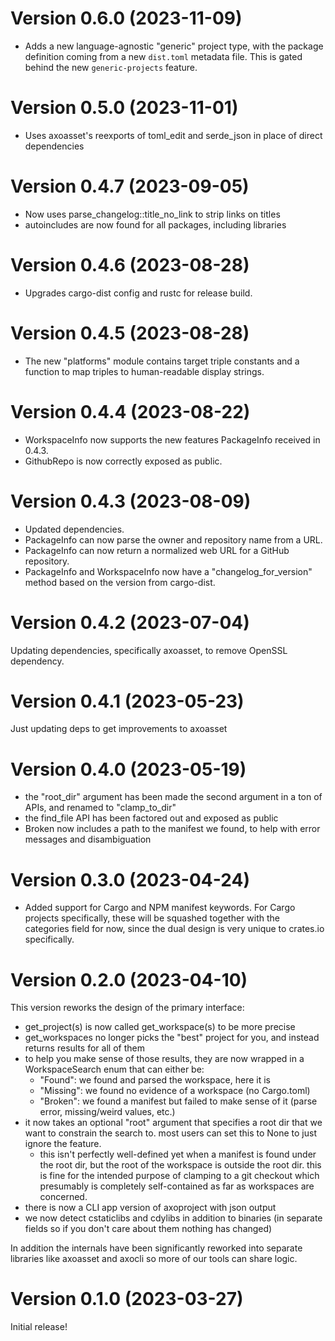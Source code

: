 # Version 0.6.0 (2023-11-09)

* Adds a new language-agnostic "generic" project type, with the package definition coming from a new `dist.toml` metadata file. This is gated behind the new `generic-projects` feature.

# Version 0.5.0 (2023-11-01)

* Uses axoasset's reexports of toml_edit and serde_json in place of direct dependencies

# Version 0.4.7 (2023-09-05)

* Now uses parse_changelog::title_no_link to strip links on titles
* autoincludes are now found for all packages, including libraries

# Version 0.4.6 (2023-08-28)

* Upgrades cargo-dist config and rustc for release build.

# Version 0.4.5 (2023-08-28)

* The new "platforms" module contains target triple constants and a function to map triples to human-readable display strings.

# Version 0.4.4 (2023-08-22)

* WorkspaceInfo now supports the new features PackageInfo received in 0.4.3.
* GithubRepo is now correctly exposed as public.

# Version 0.4.3 (2023-08-09)

* Updated dependencies.
* PackageInfo can now parse the owner and repository name from a URL.
* PackageInfo can now return a normalized web URL for a GitHub repository.
* PackageInfo and WorkspaceInfo now have a "changelog_for_version" method based on the version from cargo-dist.

# Version 0.4.2 (2023-07-04)

Updating dependencies, specifically axoasset, to remove OpenSSL dependency.


# Version 0.4.1 (2023-05-23)

Just updating deps to get improvements to axoasset

# Version 0.4.0 (2023-05-19)

* the "root_dir" argument has been made the second argument in a ton of APIs, and renamed to "clamp_to_dir"
* the find_file API has been factored out and exposed as public
* Broken now includes a path to the manifest we found, to help with error messages and disambiguation

# Version 0.3.0 (2023-04-24)

* Added support for Cargo and NPM manifest keywords. For Cargo projects specifically, these will be squashed together
  with the categories field for now, since the dual design is very unique to crates.io specifically.

# Version 0.2.0 (2023-04-10)

This version reworks the design of the primary interface:

* get_project(s) is now called get_workspace(s) to be more precise
* get_workspaces no longer picks the "best" project for you, and instead returns results for all of them
* to help you make sense of those results, they are now wrapped in a WorkspaceSearch enum that can either be:
  * "Found": we found and parsed the workspace, here it is
  * "Missing": we found no evidence of a workspace (no Cargo.toml)
  * "Broken": we found a manifest but failed to make sense of it (parse error, missing/weird values, etc.)
* it now takes an optional "root" argument that specifies a root dir that we want to constrain the search to.
  most users can set this to None to just ignore the feature.
  * this isn't perfectly well-defined yet when a manifest is found under the root dir, but the root of the workspace
    is outside the root dir. this is fine for the intended purpose of clamping to a git checkout which presumably is
    completely self-contained as far as workspaces are concerned.
* there is now a CLI app version of axoproject with json output
* we now detect cstaticlibs and cdylibs in addition to binaries (in separate fields so if you don't care about them nothing has changed)

In addition the internals have been significantly reworked into separate libraries like axoasset and axocli so more of our tools can share logic.


# Version 0.1.0 (2023-03-27)

Initial release!
